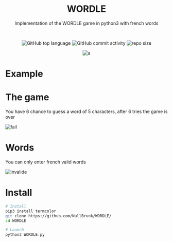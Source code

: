 <div align="center">

# WORDLE
Implementation of the WORDLE game in python3 with french words

<br>

![GitHub top language](https://img.shields.io/github/languages/top/NullBrunk/WORDLE?style=for-the-badge)
![GitHub commit activity](https://img.shields.io/github/commit-activity/m/NullBrunk/WORDLE?style=for-the-badge)
![repo size](https://img.shields.io/github/repo-size/NullBrunk/WORDLE?style=for-the-badge)



![a](https://user-images.githubusercontent.com/106782577/203389397-1aba4280-98a1-48e1-bd3e-f0e51da61636.png)

</div>

# Example

# The game
You have 6 chance to guess a word of 5 characters, after 6 tries the game is over

![fail](https://user-images.githubusercontent.com/106782577/203389404-f7f2d85c-2354-447a-8d8f-ff1b5f9f764b.png)

# Words 

You can only enter french valid words

![invalide](https://user-images.githubusercontent.com/106782577/203389409-39825602-99c7-402d-a1f4-fb3490114f48.png)

# Install 

```bash
# Install
pip3 install termcolor
git clone https://github.com/NullBrunk/WORDLE/
cd WORDLE

# Launch
python3 WORDLE.py
```
